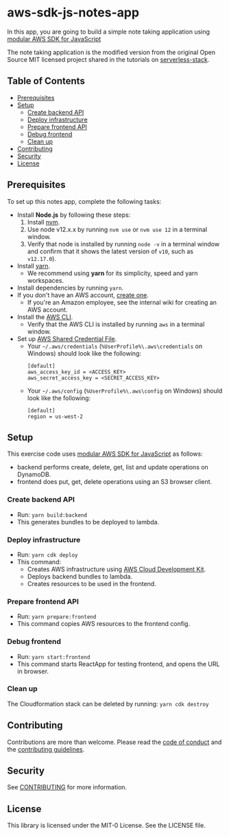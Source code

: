 # aws-sdk-js-notes-app

In this app, you are going to build a simple note taking application using
[modular AWS SDK for JavaScript][modular-aws-sdk-js-blog-post]

The note taking application is the modified version from the original Open Source MIT licensed
project shared in the tutorials on [serverless-stack](http://serverless-stack.com).

## Table of Contents

- [Prerequisites](#prerequisites)
- [Setup](#setup)
  - [Create backend API](#create-backend-api)
  - [Deploy infrastructure](#deploy-infrastructure)
  - [Prepare frontend API](#prepare-backend-api)
  - [Debug frontend](#debug-frontend)
  - [Clean up](#clean-up)
- [Contributing](#contributing)
- [Security](#security)
- [License](#license)

## Prerequisites

To set up this notes app, complete the following tasks:

- Install **Node.js** by following these steps:
  1. Install [nvm](https://github.com/nvm-sh/nvm#installation-and-update).
  1. Use node v12.x.x by running `nvm use` or `nvm use 12` in a terminal window.
  1. Verify that node is installed by running `node -v` in a terminal window and confirm that it shows the latest version of `v10`, such as `v12.17.0`).
- Install [yarn](https://yarnpkg.com/en/docs/install).
  - We recommend using **yarn** for its simplicity, speed and yarn workspaces.
- Install dependencies by running `yarn`.
- If you don't have an AWS account, [create one](https://aws.amazon.com/premiumsupport/knowledge-center/create-and-activate-aws-account/).
  - If you're an Amazon employee, see the internal wiki for creating an AWS account.
- Install the [AWS CLI](https://aws.amazon.com/cli/).
  - Verify that the AWS CLI is installed by running `aws` in a terminal window.
- Set up [AWS Shared Credential File](https://docs.aws.amazon.com/cli/latest/userguide/cli-configure-files.html).
  - Your `~/.aws/credentials` (`%UserProfile%\.aws\credentials` on Windows) should look like the following:
    ```
    [default]
    aws_access_key_id = <ACCESS_KEY>
    aws_secret_access_key = <SECRET_ACCESS_KEY>
    ```
  - Your `~/.aws/config` (`%UserProfile%\.aws\config` on Windows) should look like the following:
    ```
    [default]
    region = us-west-2
    ```

## Setup

This exercise code uses [modular AWS SDK for JavaScript][modular-aws-sdk-js] as follows:

- backend performs create, delete, get, list and update operations on DynamoDB.
- frontend does put, get, delete operations using an S3 browser client.

### Create backend API

- Run: `yarn build:backend`
- This generates bundles to be deployed to lambda.

### Deploy infrastructure

- Run: `yarn cdk deploy`
- This command:
  - Creates AWS infrastructure using [AWS Cloud Development Kit](https://aws.amazon.com/cdk/).
  - Deploys backend bundles to lambda.
  - Creates resources to be used in the frontend.

### Prepare frontend API

- Run: `yarn prepare:frontend`
- This command copies AWS resources to the frontend config.

### Debug frontend

- Run: `yarn start:frontend`
- This command starts ReactApp for testing frontend, and opens the URL in browser.

### Clean up

The Cloudformation stack can be deleted by running: `yarn cdk destroy`

## Contributing

Contributions are more than welcome. Please read the [code of conduct](CODE_OF_CONDUCT.md) and the [contributing guidelines](CONTRIBUTING.md).

## Security

See [CONTRIBUTING](CONTRIBUTING.md#security-issue-notifications) for more information.

## License

This library is licensed under the MIT-0 License. See the LICENSE file.

[modular-aws-sdk-js-blog-post]: https://aws.amazon.com/blogs/developer/modular-aws-sdk-for-javascript-is-now-generally-available/
[modular-aws-sdk-js]: https://github.com/aws/aws-sdk-js-v3/
